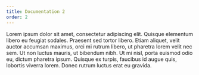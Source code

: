 ```yaml
---
title: Documentation 2
order: 2
---
```

Lorem ipsum dolor sit amet, consectetur adipiscing elit. Quisque elementum libero eu feugiat sodales. Praesent sed tortor libero. Etiam aliquet, velit auctor accumsan maximus, orci mi rutrum libero, ut pharetra lorem velit nec sem. Ut non luctus mauris, ut bibendum nibh. Ut mi nisl, porta euismod odio eu, dictum pharetra ipsum. Quisque ex turpis, faucibus id augue quis, lobortis viverra lorem. Donec rutrum luctus erat eu gravida.
